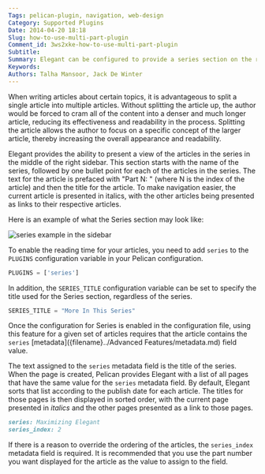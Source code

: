 ```yaml
---
Tags: pelican-plugin, navigation, web-design
Category: Supported Plugins
Date: 2014-04-20 18:18
Slug: how-to-use-multi-part-plugin
Comment_id: 3ws2xke-how-to-use-multi-part-plugin
Subtitle:
Summary: Elegant can be configured to provide a series section on the right sidebar. Only visible in articles that are labelled as part of a series, this indicator allows navigation between the articles in the series.
Keywords:
Authors: Talha Mansoor, Jack De Winter
---
```


When writing articles about certain topics, it is advantageous to split a single article into
multiple articles. Without splitting the article up, the author would be forced to cram all
of the content into a denser and much longer article, reducing its effectiveness and
readability in the process. Splitting the article allows the author to focus on a specific
concept of the larger article, thereby increasing the overall appearance and readability.

Elegant provides the ability to present a view of the articles in the series in the middle of
the right sidebar. This section starts with the name of the series, followed by one bullet
point for each of the articles in the series. The text for the article is prefaced with
"Part N: " (where N is the index of the article) and then the title for the article. To make
navigation easier, the current article is presented in italics, with the other articles being
presented as links to their respective articles.

Here is an example of what the Series section may look like:

![series example in the sidebar]({static}/images/elegant-theme_multi-part-sidebar.png)

To enable the reading time for your articles, you need to add `series` to the `PLUGINS`
configuration variable in your Pelican configuration.

```python
PLUGINS = ['series']
```

In addition, the `SERIES_TITLE` configuration variable can be set to specify the title used for
the Series section, regardless of the series.

```python
SERIES_TITLE = "More In This Series"
```

Once the configuration for Series is enabled in the configuration file, using this feature for
a given set of articles requires that the article contains the `series`
[metadata]({filename}../Advanced Features/metadata.md) field value.

The text assigned to the `series` metadata field is the title of the series. When the page is
created, Pelican provides Elegant with a list of all pages that have the same value for the
`series` metadata field. By default, Elegant sorts that list according to the publish date for
each article. The titles for those pages is then displayed in sorted order, with the current
page presented in _italics_ and the other pages presented as a link to those pages.

```Markdown
series: Maximizing Elegant
series_index: 2
```

If there is a reason to override the ordering of the articles, the `series_index` metadata
field is required. It is recommended that you use the part number you want displayed for the
article as the value to assign to the field.
